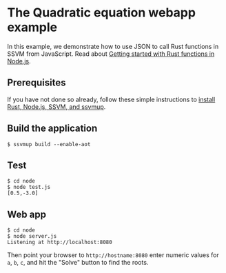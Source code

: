 # The Quadratic equation webapp example

In this example, we demonstrate how to use JSON to call Rust functions in SSVM from JavaScript. Read about [Getting started with Rust functions in Node.js](https://www.secondstate.io/articles/getting-started-with-rust-function/).

## Prerequisites

If you have not done so already, follow these simple instructions to [install Rust, Node.js, SSVM, and ssvmup](https://www.secondstate.io/articles/setup-rust-nodejs/).


## Build the application

```
$ ssvmup build --enable-aot
```

## Test

```
$ cd node
$ node test.js
[0.5,-3.0]
```

## Web app

```
$ cd node
$ node server.js
Listening at http://localhost:8080
```

Then point your browser to `http://hostname:8080` enter numeric values for `a`, `b`, `c`, and hit the "Solve" button to find the roots.

